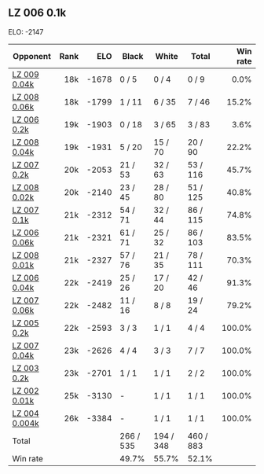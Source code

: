 ## LZ 006 0.1k ##

ELO: -2147

Opponent | Rank | ELO | Black | White | Total | Win rate
---------|-----:|----:|-------|-------|-------|-------:
[LZ 009 0.04k](LZ%20009%200.04k.md) | 18k | -1678 | 0 / 5 | 0 / 4 | 0 / 9 | 0.0%
[LZ 008 0.06k](LZ%20008%200.06k.md) | 18k | -1799 | 1 / 11 | 6 / 35 | 7 / 46 | 15.2%
[LZ 006 0.2k](LZ%20006%200.2k.md) | 19k | -1903 | 0 / 18 | 3 / 65 | 3 / 83 | 3.6%
[LZ 008 0.04k](LZ%20008%200.04k.md) | 19k | -1931 | 5 / 20 | 15 / 70 | 20 / 90 | 22.2%
[LZ 007 0.2k](LZ%20007%200.2k.md) | 20k | -2053 | 21 / 53 | 32 / 63 | 53 / 116 | 45.7%
[LZ 008 0.02k](LZ%20008%200.02k.md) | 20k | -2140 | 23 / 45 | 28 / 80 | 51 / 125 | 40.8%
[LZ 007 0.1k](LZ%20007%200.1k.md) | 21k | -2312 | 54 / 71 | 32 / 44 | 86 / 115 | 74.8%
[LZ 006 0.06k](LZ%20006%200.06k.md) | 21k | -2321 | 61 / 71 | 25 / 32 | 86 / 103 | 83.5%
[LZ 008 0.01k](LZ%20008%200.01k.md) | 21k | -2327 | 57 / 76 | 21 / 35 | 78 / 111 | 70.3%
[LZ 006 0.04k](LZ%20006%200.04k.md) | 22k | -2419 | 25 / 26 | 17 / 20 | 42 / 46 | 91.3%
[LZ 007 0.06k](LZ%20007%200.06k.md) | 22k | -2482 | 11 / 16 | 8 / 8 | 19 / 24 | 79.2%
[LZ 005 0.2k](LZ%20005%200.2k.md) | 22k | -2593 | 3 / 3 | 1 / 1 | 4 / 4 | 100.0%
[LZ 007 0.04k](LZ%20007%200.04k.md) | 23k | -2626 | 4 / 4 | 3 / 3 | 7 / 7 | 100.0%
[LZ 003 0.2k](LZ%20003%200.2k.md) | 23k | -2701 | 1 / 1 | 1 / 1 | 2 / 2 | 100.0%
[LZ 002 0.01k](LZ%20002%200.01k.md) | 25k | -3130 | - | 1 / 1 | 1 / 1 | 100.0%
[LZ 004 0.004k](LZ%20004%200.004k.md) | 26k | -3384 | - | 1 / 1 | 1 / 1 | 100.0%
Total | | | 266 / 535 | 194 / 348 | 460 / 883 | 
Win rate| | | 49.7% | 55.7% | 52.1% | 
